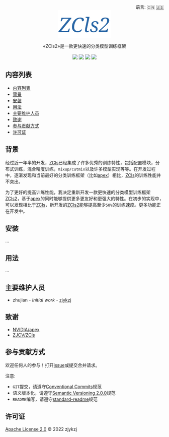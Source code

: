 <div align="right">
  语言:
    🇨🇳
  <a title="英语" href="./README.md">🇺🇸</a>
</div>

 <div align="center"><a title="" href="https://github.com/ZJCV/ZCls2"><img align="center" src="./imgs/ZCls2.png"></a></div>

<p align="center">
  «ZCls2»是一款更快速的分类模型训练框架
<br>
<br>
  <a href="https://github.com/RichardLitt/standard-readme"><img src="https://img.shields.io/badge/standard--readme-OK-green.svg?style=flat-square"></a>
  <a href="https://conventionalcommits.org"><img src="https://img.shields.io/badge/Conventional%20Commits-1.0.0-yellow.svg"></a>
  <a href="http://commitizen.github.io/cz-cli/"><img src="https://img.shields.io/badge/commitizen-friendly-brightgreen.svg"></a>
  <a href="https://pypi.org/project/zcls/"><img src="https://img.shields.io/badge/PYPI-zcls-brightgreen"></a>
</p>

## 内容列表

- [内容列表](#内容列表)
- [背景](#背景)
- [安装](#安装)
- [用法](#用法)
- [主要维护人员](#主要维护人员)
- [致谢](#致谢)
- [参与贡献方式](#参与贡献方式)
- [许可证](#许可证)

## 背景

经过近一年半的开发，[ZCls](https://github.com/ZJCV/ZCls)已经集成了许多优秀的训练特性，包括配置模块，分布式训练，混合精度训练，`mixup/cutmix`以及许多模型实现等等。在开发过程中，逐渐发现和当前最好的分类训练框架（比如[apex](https://github.com/NVIDIA/apex/tree/master/examples/imagenet)）相比，[ZCls](https://github.com/ZJCV/ZCls)的训练性能并不突出。

为了更好的提高训练性能，我决定重新开发一款更快速的分类模型训练框架[ZCls2](https://github.com/ZJCV/ZCls2)，基于[apex](https://github.com/NVIDIA/apex/tree/master/examples/imagenet)的同时能够提供更多更友好和更强大的特性。在初步的实现中，可以发现相比于[ZCls](https://github.com/ZJCV/ZCls)，新开发的[ZCls2](https://github.com/ZJCV/ZCls2)能够提高至少`50%`的训练速度。更多功能正在开发中。

## 安装

...

## 用法

...

## 主要维护人员

* zhujian - *Initial work* - [zjykzj](https://github.com/zjykzj)

## 致谢

* [NVIDIA/apex](https://github.com/NVIDIA/apex/tree/master/examples/imagenet)
* [ZJCV/ZCls](https://github.com/ZJCV/ZCls)

## 参与贡献方式

欢迎任何人的参与！打开[issue](https://github.com/ZJCV/ZCls2/issues)或提交合并请求。

注意:

* `GIT`提交，请遵守[Conventional Commits](https://www.conventionalcommits.org/en/v1.0.0-beta.4/)规范
* 语义版本化，请遵守[Semantic Versioning 2.0.0](https://semver.org)规范
* `README`编写，请遵守[standard-readme](https://github.com/RichardLitt/standard-readme)规范

## 许可证

[Apache License 2.0](LICENSE) © 2022 zjykzj
